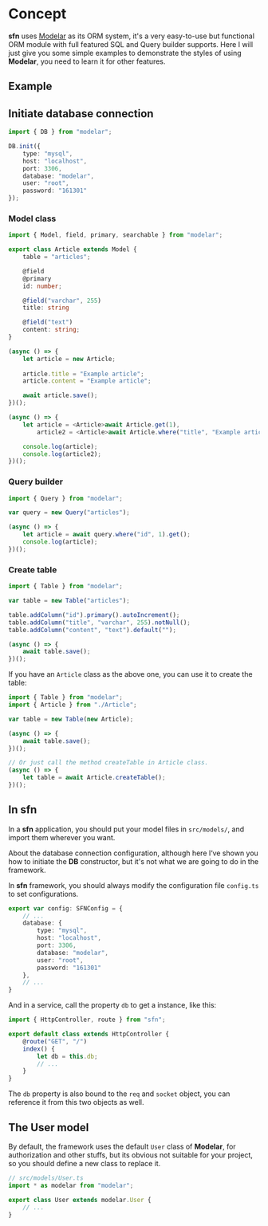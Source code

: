# Concept

**sfn** uses [Modelar](https://github.com/hyurl/modelar) as its ORM system, 
it's a very easy-to-use but functional ORM module with full featured SQL and
Query builder supports. Here I will just give you some simple examples to 
demonstrate the styles of using **Modelar**, you need to learn it for other 
features.

## Example

## Initiate database connection

```typescript
import { DB } from "modelar";

DB.init({
    type: "mysql",
    host: "localhost",
    port: 3306,
    database: "modelar",
    user: "root",
    password: "161301"
});
```

### Model class

```typescript
import { Model, field, primary, searchable } from "modelar";

export class Article extends Model {
    table = "articles";

    @field
    @primary
    id: number;

    @field("varchar", 255)
    title: string

    @field("text")
    content: string;
}

(async () => {
    let article = new Article;
    
    article.title = "Example article";
    article.content = "Example article";

    await article.save();
})();

(async () => {
    let article = <Article>await Article.get(1),
        article2 = <Article>await Article.where("title", "Example article").get();

    console.log(article);
    console.log(article2);
})();
```

### Query builder

```typescript
import { Query } from "modelar";

var query = new Query("articles");

(async () => {
    let article = await query.where("id", 1).get();
    console.log(article);
})();
```

### Create table

```typescript
import { Table } from "modelar";

var table = new Table("articles");

table.addColumn("id").primary().autoIncrement();
table.addColumn("title", "varchar", 255).notNull();
table.addColumn("content", "text").default("");

(async () => {
    await table.save();
})();
```

If you have an `Article` class as the above one, you can use it to create the 
table:

```typescript
import { Table } from "modelar";
import { Article } from "./Article";

var table = new Table(new Article);

(async () => {
    await table.save();
})();

// Or just call the method createTable in Article class.
(async () => {
    let table = await Article.createTable();
})();
```

## In sfn

In a **sfn** application, you should put your model files in `src/models/`, 
and import them wherever you want.

About the database connection configuration, although here I‘ve shown you how 
to initiate the **DB** constructor, but it's not what we are going to do in 
the framework.

In **sfn** framework, you should always modify the configuration file 
`config.ts` to set configurations.

```typescript
export var config: SFNConfig = {
    // ...
    database: {
        type: "mysql",
        host: "localhost",
        port: 3306,
        database: "modelar",
        user: "root",
        password: "161301"
    },
    // ...
}
```

And in a service, call the property `db` to get a instance, like this: 

```typescript
import { HttpController, route } from "sfn";

export default class extends HttpController {
    @route("GET", "/")
    index() {
        let db = this.db;
        // ...
    }
}
```

The `db` property is also bound to the `req` and `socket` object, you can 
reference it from this two objects as well.

## The User model

By default, the framework uses the default `User` class of **Modelar**, for 
authorization and other stuffs, but its obvious not suitable for your project,
so you should define a new class to replace it.

```typescript
// src/models/User.ts
import * as modelar from "modelar";

export class User extends modelar.User {
    // ...
}
```